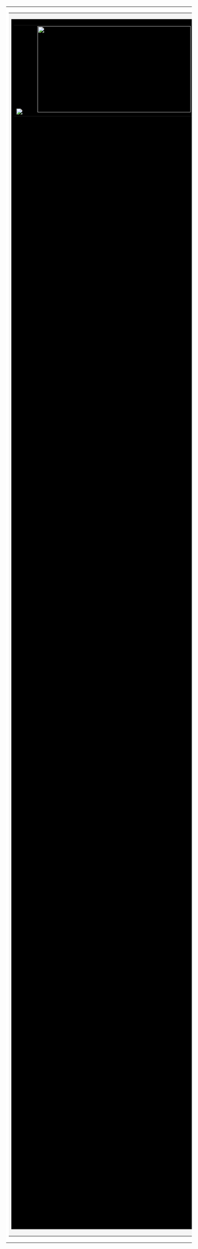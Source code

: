 <table border="0" cellpadding="0" cellspacing="0" class="nl-container" style="background-color:#FFFFFF; mso-table-lspace:0pt; mso-table-rspace:0pt; width:100%">
	<tbody>
		<tr>
			<td>
			<table align="center" border="0" cellpadding="0" cellspacing="0" class="row row-2" style="background-color:#f5f5f5; mso-table-lspace:0pt; mso-table-rspace:0pt; width:100%">
				<tbody>
					<tr>
						<td>
						<table align="center" border="0" cellpadding="0" cellspacing="0" class="row-content stack" style="background-color:#000000; color:#000000; mso-table-lspace:0pt; mso-table-rspace:0pt; width:650px">
							<tbody>
								<tr>
									<td style="text-align:left; vertical-align:top">
									<table border="0" cellpadding="0" cellspacing="0" class="block-1 image_block" style="mso-table-lspace:0pt; mso-table-rspace:0pt; width:100%">
										<tbody>
											<tr>
												<td style="width:100%">
												<div class="alignment" style="line-height:10px"><img alt="Image" src="https://media1.giphy.com/media/xUOxfoZZhw8HkYWbzG/giphy.gif?cid=20eb4e9dqwu6g0v0pae2xdgsefrsk4cy81b7iww3fip6kxgk&amp;rid=giphy.gif" title="Image" width="217" /><img alt="" height="233" src="https://camo.githubusercontent.com/cc7769635c53a0783d2d7e93aff2e8dccf5ace9144aa8e7024410b12ee50f159/68747470733a2f2f6d65646961312e67697068792e636f6d2f6d656469612f6b6f37747748686f6d686b38452f67697068792e6769663f6369643d323065623465396472626d35656d6a38357836646a6337346766706d7a6e72316e6b72683664356e626730736b376471267269643d67697068792e6769662663743d67" width="416" /></div>
												</td>
											</tr>
										</tbody>
									</table>

									<table border="0" cellpadding="0" cellspacing="0" class="block-2 heading_block" style="mso-table-lspace:0pt; mso-table-rspace:0pt; width:100%">
										<tbody>
											<tr>
												<td style="text-align:center; width:100%">
												<h2 style="text-align:center"><span style="color:#FFFFFF">Ol&aacute;</span></h2>
												</td>
											</tr>
										</tbody>
									</table>
									</td>
									<td style="text-align:left; vertical-align:top">
									<table border="0" cellpadding="0" cellspacing="0" class="block-1 image_block" style="mso-table-lspace:0pt; mso-table-rspace:0pt; width:100%">
										<tbody>
											<tr>
												<td style="width:100%">
												<div class="alignment" style="line-height:10px">&nbsp;</div>
												</td>
											</tr>
										</tbody>
									</table>
									</td>
								</tr>
							</tbody>
						</table>
						</td>
					</tr>
				</tbody>
			</table>

			<table align="center" border="0" cellpadding="0" cellspacing="0" class="row row-3" style="background-color:#f5f5f5; mso-table-lspace:0pt; mso-table-rspace:0pt; width:100%">
				<tbody>
					<tr>
						<td>
						<table align="center" border="0" cellpadding="0" cellspacing="0" class="row-content stack" style="background-color:#ffffff; color:#000000; mso-table-lspace:0pt; mso-table-rspace:0pt; width:650px">
							<tbody>
								<tr>
									<td style="text-align:left; vertical-align:top">
									<table border="0" cellpadding="20" cellspacing="0" class="block-1 divider_block" style="mso-table-lspace:0pt; mso-table-rspace:0pt; width:100%">
										<tbody>
											<tr>
												<td>
												<div class="alignment">
												<p><a href="https://www.linkedin.com/in/pablo-luiz-mazorovicz-056918a4/" target="_blank"><img alt="Foto" height="82" src="https://raw.githubusercontent.com/Mazorovicz/Curriculohtml/main/images/02827114-3aa6-4e38-9030-d64a6dd08096.png" title="linkedin" width="82" /></a></p>
												</div>
												</td>
											</tr>
										</tbody>
									</table>

									<table border="0" cellpadding="0" cellspacing="0" class="block-3 text_block" style="mso-table-lspace:0pt; mso-table-rspace:0pt; width:100%; word-break:break-word">
										<tbody>
											<tr>
												<td>
												<div style="font-family: serif">
												<div style="font-size: 12px; mso-line-height-alt: 14.399999999999999px; color: #393d47; line-height: 1.2; font-family: 'Merriwheater', 'Georgia', serif;">
												<p style="text-align:center">Pablo Luiz Mazorovicz</p>
												</div>
												</div>
												</td>
											</tr>
										</tbody>
									</table>

									<table border="0" cellpadding="0" cellspacing="0" class="block-5 social_block" style="mso-table-lspace:0pt; mso-table-rspace:0pt; width:100%">
										<tbody>
											<tr>
												<td style="text-align:center">
												<div class="alignment">
												<table border="0" cellpadding="0" cellspacing="0" class="social-table" style="display:inline-block; mso-table-lspace:0pt; mso-table-rspace:0pt; width:72px">
													<tbody>
														<tr>
															<td><a href="https://www.linkedin.com/in/pablo-luiz-mazorovicz-056918a4/" target="_blank"><img alt="Linkedin" height="27" src="https://raw.githubusercontent.com/Mazorovicz/Curriculohtml/main/images/linkedin2x.png" title="linkedin" width="27" /></a></td>
															<td><a href="https://wa.me/c/554792764618" target="_blank"><img alt="WhatsApp" height="26" src="https://raw.githubusercontent.com/Mazorovicz/Curriculohtml/main/images/wechat2x.png" title="WhatsApp" width="26" /></a></td>
														</tr>
													</tbody>
												</table>
												</div>
												</td>
											</tr>
										</tbody>
									</table>
									</td>
									<td style="text-align:left; vertical-align:top">
									<table border="0" cellpadding="10" cellspacing="0" class="block-1 heading_block" style="mso-table-lspace:0pt; mso-table-rspace:0pt; width:100%">
										<tbody>
											<tr>
												<td>
												<h2 style="text-align:center">Desenvolvedor Low- Code | Power Platform | Melhoria cont&iacute;nua | RPA | Dynamics 365</h2>
												</td>
											</tr>
										</tbody>
									</table>

									<table border="0" cellpadding="0" cellspacing="0" class="block-2 image_block" style="mso-table-lspace:0pt; mso-table-rspace:0pt; width:100%">
										<tbody>
											<tr>
												<td style="width:100%">
												<div class="alignment" style="line-height:10px"><img alt="" src="images/81378bbb-cef1-4ef4-a8d2-319bad034e82.png" width="55" /></div>
												</td>
											</tr>
										</tbody>
									</table>

									<table border="0" cellpadding="10" cellspacing="0" class="block-3 text_block" style="mso-table-lspace:0pt; mso-table-rspace:0pt; width:100%; word-break:break-word">
										<tbody>
											<tr>
												<td>
												<div style="font-family: Georgia, 'Times New Roman', serif">
												<div style="font-size: 12px; mso-line-height-alt: 18px; color: #393d47; line-height: 1.5; font-family: 'Droid Serif', Georgia, Times, 'Times New Roman', serif;">
												<p style="text-align:center">Sigo uma &uacute;nica ideologia, se voc&ecirc; domina uma tecnologia, compartilhe seu conhecimento!</p>
												</div>
												</div>
												</td>
											</tr>
										</tbody>
									</table>

									<table border="0" cellpadding="0" cellspacing="0" class="block-4 image_block" style="mso-table-lspace:0pt; mso-table-rspace:0pt; width:100%">
										<tbody>
											<tr>
												<td style="width:100%">
												<div class="alignment" style="line-height:10px">
												<p style="text-align:center"><img alt="Image" src="https://media4.giphy.com/media/131tNuGktpXGhy/giphy.gif?cid=20eb4e9d7kkfk20uc8s53k32fs7mqpufujtg2fbv563x268v&amp;rid=giphy.gif&amp;ct=g" title="Image" width="32" /></p>
												</div>
												</td>
											</tr>
										</tbody>
									</table>
									</td>
								</tr>
							</tbody>
						</table>
						</td>
					</tr>
				</tbody>
			</table>
			</td>
		</tr>
	</tbody>
</table>
<!-- End -->
